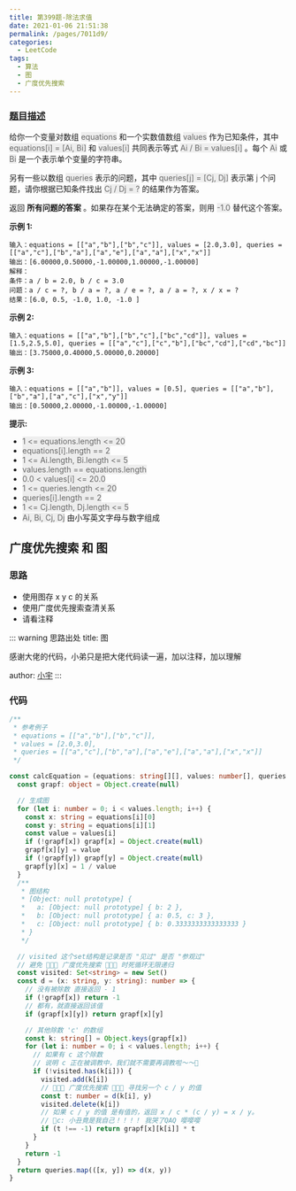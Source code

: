 ```yaml
---
title: 第399题-除法求值
date: 2021-01-06 21:51:38
permalink: /pages/7011d9/
categories:
  - LeetCode
tags:
  - 算法
  - 图
  - 广度优先搜索
---
```


### [题目描述](https://leetcode-cn.com/problems/evaluate-division/)

给你一个变量对数组 <font style="background: #eee; color: #666;">equations</font> 和一个实数值数组 <font style="background: #eee; color: #666;">values</font> 作为已知条件，其中 <font style="background: #eee; color: #666;">equations[i] = [Ai, Bi]</font> 和 <font style="background: #eee; color: #666;">values[i]</font> 共同表示等式 <font style="background: #eee; color: #666;">Ai / Bi = values[i]</font> 。每个 <font style="background: #eee; color: #666;">Ai</font> 或 <font style="background: #eee; color: #666;">Bi</font> 是一个表示单个变量的字符串。

另有一些以数组 <font style="background: #eee; color: #666;">queries</font> 表示的问题，其中 <font style="background: #eee; color: #666;">queries[j] = [Cj, Dj]</font> 表示第 <font style="background: #eee; color: #666;">j</font> 个问题，请你根据已知条件找出 <font style="background: #eee; color: #666;">Cj / Dj = ?</font> 的结果作为答案。

返回 **所有问题的答案** 。如果存在某个无法确定的答案，则用 <font style="background: #eee; color: #666;">-1.0</font> 替代这个答案。

**示例 1:**

```
输入：equations = [["a","b"],["b","c"]], values = [2.0,3.0], queries = [["a","c"],["b","a"],["a","e"],["a","a"],["x","x"]]
输出：[6.00000,0.50000,-1.00000,1.00000,-1.00000]
解释：
条件：a / b = 2.0, b / c = 3.0
问题：a / c = ?, b / a = ?, a / e = ?, a / a = ?, x / x = ?
结果：[6.0, 0.5, -1.0, 1.0, -1.0 ]
```

<!-- more -->

**示例 2:**

```
输入：equations = [["a","b"],["b","c"],["bc","cd"]], values = [1.5,2.5,5.0], queries = [["a","c"],["c","b"],["bc","cd"],["cd","bc"]]
输出：[3.75000,0.40000,5.00000,0.20000]
```

**示例 3:**

```
输入：equations = [["a","b"]], values = [0.5], queries = [["a","b"],["b","a"],["a","c"],["x","y"]]
输出：[0.50000,2.00000,-1.00000,-1.00000]
```

**提示:**

- <font style="background: #eee; color: #666;">1 <= equations.length <= 20</font>
- <font style="background: #eee; color: #666;">equations[i].length == 2</font>
- <font style="background: #eee; color: #666;">1 <= Ai.length, Bi.length <= 5</font>
- <font style="background: #eee; color: #666;">values.length == equations.length</font>
- <font style="background: #eee; color: #666;">0.0 < values[i] <= 20.0</font>
- <font style="background: #eee; color: #666;">1 <= queries.length <= 20</font>
- <font style="background: #eee; color: #666;">queries[i].length == 2</font>
- <font style="background: #eee; color: #666;">1 <= Cj.length, Dj.length <= 5</font>
- <font style="background: #eee; color: #666;">Ai, Bi, Cj, Dj</font> 由小写英文字母与数字组成

## 广度优先搜索 和 图

### 思路

- 使用图存 x y c 的关系
- 使用广度优先搜索查清关系
- 请看注释

::: warning 思路出处
title: 图

感谢大佬的代码，小弟只是把大佬代码读一遍，加以注释，加以理解

author: [小宇](https://leetcode-cn.com/problems/remove-duplicate-letters/solution/ha-xi-biao-shu-zu-zhan-5xing-dai-ma-2jie-ttcd/)
:::

### 代码

```TypeScript
/**
 * 参考例子
 * equations = [["a","b"],["b","c"]],
 * values = [2.0,3.0],
 * queries = [["a","c"],["b","a"],["a","e"],["a","a"],["x","x"]]
 */

const calcEquation = (equations: string[][], values: number[], queries: string[][]): number[] => {
  const grapf: object = Object.create(null)

  // 生成图
  for (let i: number = 0; i < values.length; i++) {
    const x: string = equations[i][0]
    const y: string = equations[i][1]
    const value = values[i]
    if (!grapf[x]) grapf[x] = Object.create(null)
    grapf[x][y] = value
    if (!grapf[y]) grapf[y] = Object.create(null)
    grapf[y][x] = 1 / value
  }
  /**
   * 图结构
   * [Object: null prototype] {
   *   a: [Object: null prototype] { b: 2 },
   *   b: [Object: null prototype] { a: 0.5, c: 3 },
   *   c: [Object: null prototype] { b: 0.3333333333333333 }
   * }
   */

  // visited 这个set结构是记录是否 "见过" 是否 "参观过"
  // 避免 🚀🚀🚀 广度优先搜索 🚀🚀🚀 时死循环无限递归
  const visited: Set<string> = new Set()
  const d = (x: string, y: string): number => {
    // 没有被除数 直接返回 - 1
    if (!grapf[x]) return -1
    // 都有，就直接返回该值
    if (grapf[x][y]) return grapf[x][y]

    // 其他除数 'c' 的数组
    const k: string[] = Object.keys(grapf[x])
    for (let i: number = 0; i < values.length; i++) {
      // 如果有 c 这个除数
      // 说明 c 正在被调教中，我们就不需要再调教啦～～👯
      if (!visited.has(k[i])) {
        visited.add(k[i])
        // 🚀🚀🚀 广度优先搜索 🚀🚀🚀 寻找另一个 c / y 的值
        const t: number = d(k[i], y)
        visited.delete(k[i])
        // 如果 c / y 的值 是有值的，返回 x / c * (c / y) = x / y。
        // 🤡c: 小丑竟是我自己！！！！ 我哭了QAQ 嘤嘤嘤
        if (t !== -1) return grapf[x][k[i]] * t
      }
    }
    return -1
  }
  return queries.map(([x, y]) => d(x, y))
}
```
